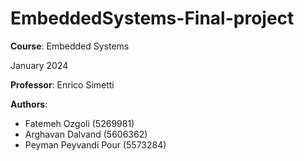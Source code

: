 # EmbeddedSystems-Final-project

**Course**: Embedded Systems

January 2024

**Professor**: Enrico Simetti

 **Authors**:
- Fatemeh Ozgoli (5269981)
- Arghavan Dalvand (5606362)
- Peyman Peyvandi Pour (5573284)

